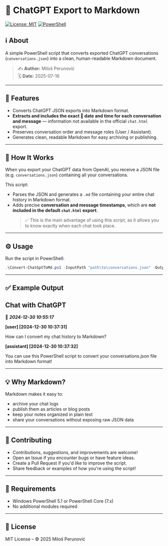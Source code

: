 # 💬 ChatGPT Export to Markdown

[![License: MIT](https://img.shields.io/badge/License-MIT-yellow.svg)](LICENSE) [![PowerShell](https://img.shields.io/badge/powershell-5.1+-blue.svg)](https://docs.microsoft.com/en-us/powershell/scripting/overview?view=powershell-7.2)

## ℹ️ About

A simple PowerShell script that converts exported ChatGPT conversations (`conversations.json`) into a clean, human-readable Markdown document.

> ✍️ **Author:** Miloš Perunović  
> 🗓️ **Date:** 2025-07-16

---

## 🚀 Features

- Converts ChatGPT JSON exports into Markdown format.
- **Extracts and includes the exact 📅 date and time for each conversation and message** — information not available in the official `chat.html` export.
- Preserves conversation order and message roles (User / Assistant).
- Generates clean, readable Markdown for easy archiving or publishing.

---

## 📂 How It Works

When you export your ChatGPT data from OpenAI, you receive a JSON file (e.g. `conversations.json`) containing all your conversations.

This script:

- Parses the JSON and generates a `.md` file containing your entire chat history in Markdown format.
- Adds precise **conversation and message timestamps**, which are **not included in the default `chat.html` export**.  
  > ✅ This is the main advantage of using this script, as it allows you to know exactly when each chat took place.

---

## ⚙️ Usage

Run the script in PowerShell:

```powershell
.\Convert-ChatGptToMd.ps1 -InputPath "path\to\conversations.json" -OutputPath "path\to\ChatGPT_Export.md"
```

---

## ✅ Example Output

## Chat with ChatGPT

📅 ***2024-12-30 10:55:17***

**[user] [2024-12-30 10:37:31]**

How can I convert my chat history to Markdown?

**[assistant] [2024-12-30 10:37:32]**

You can use this PowerShell script to convert your conversations.json file into Markdown format!

---

## 💡 Why Markdown?

Markdown makes it easy to:

- archive your chat logs
- publish them as articles or blog posts
- keep your notes organized in plain text
- share your conversations without exposing raw JSON data

---

## 🤝 Contributing

- Contributions, suggestions, and improvements are welcome!
- Open an Issue if you encounter bugs or have feature ideas.
- Create a Pull Request if you'd like to improve the script.
- Share feedback or examples of how you're using the script!

---

## 🔧 Requirements

- Windows PowerShell 5.1 or PowerShell Core (7.x)
- No additional modules required

---

## 📜 License

MIT License – © 2025 Miloš Perunović
